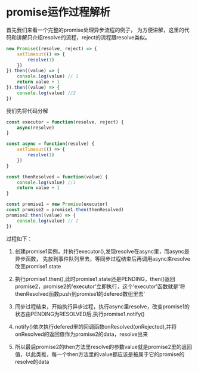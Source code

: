 # promise运作过程解析

首先我们来看一个完整的promise处理异步流程的例子，
为方便讲解，这里的代码和讲解只介绍resolve的流程，reject的流程跟resolve类似。

```js
new Promise((resolve, reject) => {
    setTimeout(() => {
        resolve(1)
    })
}).then((value) => {
    console.log(value) // 1
    return value + 1
}).then((value) => {
    console.log(value) //2
})
```

我们先将代码分解

```js
const executor = function(resolve, reject) {
    async(resolve)
}

const async = function(resolve) {
    setTimeout(() => {
        resolve(1)
    })
}

const thenResolved = function(value) {
    console.log(value) //1
    return value + 1
}

const promise1 = new Promise(executor)
const promise2 = promise1.then(thenResolved)
promise2.then((value) => {
    console.log(value) // 2
})

```
过程如下：
1. 创建promise1实例，并执行executor(),发现resolve在async里，而async是异步函数，
先放到事件队列里去，等同步过程结束后再调用async来resolve改变promise1.state

2. 执行promise1.then(),此时promise1.state还是PENDING，then()返回promise2，promise2的'executor'立即执行，这个'executor'函数就是'将thenResolved函数push到promise1的defered数组里去'

3. 同步过程结束，开始执行异步过程，执行async里resolve，改变promise1的状态由PENDING为RESOLVED后,执行promise1.notify()

4. notify()依次执行defered里的回调函数onResolved(onRejected),并将onResolved的返回值作为promise2的data，resolve出来

5. 所以最后promise2的then方法里resolve的参数value就是promise2里的返回值，以此类推，每一个then方法里的value都应该是被属于它的promise的resolve的data
